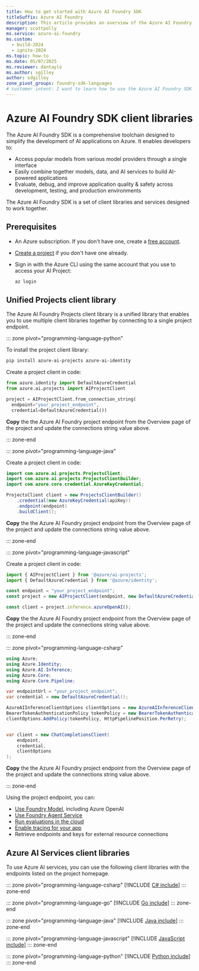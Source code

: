 ```yaml
---
title: How to get started with Azure AI Foundry SDK
titleSuffix: Azure AI Foundry
description: This article provides an overview of the Azure AI Foundry SDK and how to get started using it.
manager: scottpolly
ms.service: azure-ai-foundry
ms.custom:
  - build-2024
  - ignite-2024
ms.topic: how-to
ms.date: 05/07/2025
ms.reviewer: dantaylo
ms.author: sgilley
author: sdgilley
zone_pivot_groups: foundry-sdk-languages
# customer intent: I want to learn how to use the Azure AI Foundry SDK to build AI applications on Azure.
---
```


# Azure AI Foundry SDK client libraries

The Azure AI Foundry SDK is a comprehensive toolchain designed to simplify the development of AI applications on Azure. It enables developers to:

- Access popular models from various model providers through a single interface
- Easily combine together models, data, and AI services to build AI-powered applications
- Evaluate, debug, and improve application quality & safety across development, testing, and production environments

The Azure AI Foundry SDK is a set of client libraries and services designed to work together. 

## Prerequisites

* An Azure subscription. If you don't have one, create a [free account](https://azure.microsoft.com/free/).
* [Create a project](../create-projects.md) if you don't have one already.
* Sign in with the Azure CLI using the same account that you use to access your AI Project:

    ```bash
    az login
    ```

## Unified Projects client library

The Azure AI Foundry Projects client library is a unified library that enables you to use multiple client libraries together by connecting to a single project endpoint.

::: zone pivot="programming-language-python"

To install the project client library:

```bash
pip install azure-ai-projects azure-ai-identity
```

Create a project client in code:

```python
from azure.identity import DefaultAzureCredential
from azure.ai.projects import AIProjectClient

project = AIProjectClient.from_connection_string(
  endpoint="your_project_endpoint",
  credential=DefaultAzureCredential())
```

**Copy** the the Azure AI Foundry project endpoint from the Overview page of the project and update the connections string value above.

::: zone-end

::: zone pivot="programming-language-java"


Create a project client in code:

```java
import com.azure.ai.projects.ProjectsClient;
import com.azure.ai.projects.ProjectsClientBuilder;
import com.azure.core.credential.AzureKeyCredential;

ProjectsClient client = new ProjectsClientBuilder()
    .credential(new AzureKeyCredential(apiKey))
    .endpoint(endpoint)
    .buildClient();
```

**Copy** the the Azure AI Foundry project endpoint from the Overview page of the project and update the connections string value above.

::: zone-end

::: zone pivot="programming-language-javascript"

Create a project client in code:

```javascript
import { AIProjectClient } from '@azure/ai-projects';
import { DefaultAzureCredential } from '@azure/identity';

const endpoint = "your_project_endpoint";
const project = new AIProjectClient(endpoint, new DefaultAzureCredential());

const client = project.inference.azureOpenAI();
```

**Copy** the the Azure AI Foundry project endpoint from the Overview page of the project and update the connections string value above.


::: zone-end

::: zone pivot="programming-language-csharp"

```csharp
using Azure;
using Azure.Identity;
using Azure.AI.Inference;
using Azure.Core;
using Azure.Core.Pipeline;

var endpointUrl = "your_project_endpoint";
var credential = new DefaultAzureCredential();

AzureAIInferenceClientOptions clientOptions = new AzureAIInferenceClientOptions();
BearerTokenAuthenticationPolicy tokenPolicy = new BearerTokenAuthenticationPolicy(credential, new string[] { "https://cognitiveservices.azure.com/.default" });
clientOptions.AddPolicy(tokenPolicy, HttpPipelinePosition.PerRetry);


var client = new ChatCompletionsClient(
    endpoint,
    credential,
    clientOptions
);
```

**Copy** the the Azure AI Foundry project endpoint from the Overview page of the project and update the connections string value above.

::: zone-end

<a name="azure-ai-agent-service"></a>
Using the project endpoint, you can:
 - [Use Foundry Model](../../quickstarts/get-started-code.md), including Azure OpenAI
 - [Use Foundry Agent Service](../../../ai-services/agents/quickstart.md?context=/azure/ai-foundry/context/context)
 - [Run evaluations in the cloud](../../../ai-services/openai/how-to/evaluations.md?context=/azure/ai-foundry/context/context)
 - [Enable tracing for your app](../../concepts/trace.md) 
 - Retrieve endpoints and keys for external resource connections

## Azure AI Services client libraries

To use Azure AI services, you can use the following client libraries with the endpoints listed on the project homepage.

<!-- ::: zone pivot="programming-language-cpp"
[!INCLUDE [C++ include](../../includes/sdk/cpp.md)]
::: zone-end -->

::: zone pivot="programming-language-csharp"
[!INCLUDE [C# include](../../includes/sdk/csharp.md)]
::: zone-end

::: zone pivot="programming-language-go"
[!INCLUDE [Go include](../../includes/sdk/go.md)]
::: zone-end

::: zone pivot="programming-language-java"
[!INCLUDE [Java include](../../includes/sdk/java.md)]
::: zone-end

::: zone pivot="programming-language-javascript"
[!INCLUDE [JavaScript include](../../includes/sdk/javascript.md)]
::: zone-end

<!-- ::: zone pivot="programming-language-objectivec"
[!INCLUDE [ObjectiveC include](../../includes/sdk/objective-c.md)]
::: zone-end -->

::: zone pivot="programming-language-python"
[!INCLUDE [Python include](./../../includes/sdk/python.md)]
::: zone-end

<!-- ::: zone pivot="programming-language-swift"
[!INCLUDE [Swift include](../../includes/sdk/swift.md)]
::: zone-end -->
